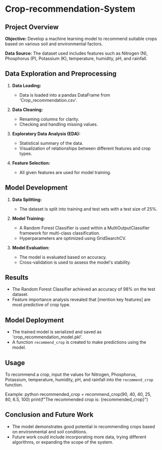 # Crop-recommendation-System


## Project Overview

**Objective:** Develop a machine learning model to recommend suitable crops based on various soil and environmental factors.

**Data Source:** The dataset used includes features such as Nitrogen (N), Phosphorus (P), Potassium (K), temperature, humidity, pH, and rainfall.

## Data Exploration and Preprocessing

1. **Data Loading:**
   - Data is loaded into a pandas DataFrame from 'Crop_recommendation.csv'.

2. **Data Cleaning:**
   - Renaming columns for clarity.
   - Checking and handling missing values.

3. **Exploratory Data Analysis (EDA):**
   - Statistical summary of the data.
   - Visualization of relationships between different features and crop types.

4. **Feature Selection:**
   - All given features are used for model training.

## Model Development

1. **Data Splitting:**
   - The dataset is split into training and test sets with a test size of 25%.

2. **Model Training:**
   - A Random Forest Classifier is used within a MultiOutputClassifier framework for multi-class classification.
   - Hyperparameters are optimized using GridSearchCV.

3. **Model Evaluation:**
   - The model is evaluated based on accuracy.
   - Cross-validation is used to assess the model's stability.

## Results

- The Random Forest Classifier achieved an accuracy of 98% on the test dataset.
- Feature importance analysis revealed that [mention key features] are most predictive of crop type.

## Model Deployment

- The trained model is serialized and saved as 'crop_recommendation_model.pkl'.
- A function `recommend_crop` is created to make predictions using the model.

## Usage

To recommend a crop, input the values for Nitrogen, Phosphorus, Potassium, temperature, humidity, pH, and rainfall into the `recommend_crop` function.

Example:
python
recommended_crop = recommend_crop(90, 40, 40, 25, 80, 6.5, 100)
print(f"The recommended crop is: {recommended_crop}")

## Conclusion and Future Work

- The model demonstrates good potential in recommending crops based on environmental and soil conditions.
- Future work could include incorporating more data, trying different algorithms, or expanding the scope of the system.
